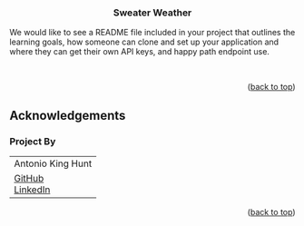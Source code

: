 <a name="readme-top"></a>

<!-- PROJECT LOGO -->
<br />
<br>
  <h3 align="center">Sweater Weather</h3>
  <p>We would like to see a README file included in your project that outlines the learning goals, how someone can clone and set up your application and where they can get their own API keys, and happy path endpoint use.</p>
<br>

<p align="right">(<a href="#readme-top">back to top</a>)</p>


## Acknowledgements

### Project By
<table>
  <tr>
    <td>Antonio King Hunt</td>
  </tr>
  <tr>
    <td>
      <a href="https://github.com/4D-Coder">GitHub</a><br>
      <a href="https://www.linkedin.com/in/antoniokinghunt/">LinkedIn</a>
    </td>
  </tr>
</table>

<p align="right">(<a href="#readme-top">back to top</a>)</p>
